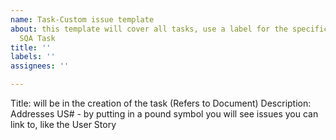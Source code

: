 ```yaml
---
name: Task-Custom issue template
about: this template will cover all tasks, use a label for the specific task, like
  SQA Task
title: ''
labels: ''
assignees: ''

---
```


Title: will be in the creation of the task (Refers to Document)
Description:
Addresses US# - by putting in a pound symbol you will see issues you can link to, like the User Story
